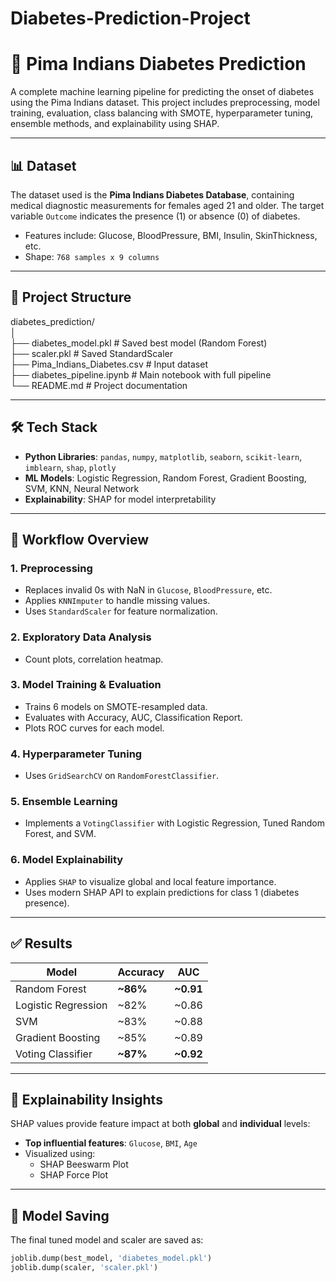 # Diabetes-Prediction-Project

# 🧠 Pima Indians Diabetes Prediction

A complete machine learning pipeline for predicting the onset of diabetes using the Pima Indians dataset. This project includes preprocessing, model training, evaluation, class balancing with SMOTE, hyperparameter tuning, ensemble methods, and explainability using SHAP.

---

## 📊 Dataset

The dataset used is the **Pima Indians Diabetes Database**, containing medical diagnostic measurements for females aged 21 and older. The target variable `Outcome` indicates the presence (1) or absence (0) of diabetes.

- Features include: Glucose, BloodPressure, BMI, Insulin, SkinThickness, etc.
- Shape: `768 samples x 9 columns`

---

## 🧱 Project Structure

diabetes_prediction/  
│  
├── diabetes_model.pkl # Saved best model (Random Forest)  
├── scaler.pkl # Saved StandardScaler  
├── Pima_Indians_Diabetes.csv # Input dataset  
├── diabetes_pipeline.ipynb # Main notebook with full pipeline  
└── README.md # Project documentation  


---

## 🛠️ Tech Stack

- **Python Libraries**: `pandas`, `numpy`, `matplotlib`, `seaborn`, `scikit-learn`, `imblearn`, `shap`, `plotly`
- **ML Models**: Logistic Regression, Random Forest, Gradient Boosting, SVM, KNN, Neural Network
- **Explainability**: SHAP for model interpretability

---

## 🔄 Workflow Overview

### 1. **Preprocessing**
- Replaces invalid 0s with NaN in `Glucose`, `BloodPressure`, etc.
- Applies `KNNImputer` to handle missing values.
- Uses `StandardScaler` for feature normalization.

### 2. **Exploratory Data Analysis**
- Count plots, correlation heatmap.

### 3. **Model Training & Evaluation**
- Trains 6 models on SMOTE-resampled data.
- Evaluates with Accuracy, AUC, Classification Report.
- Plots ROC curves for each model.

### 4. **Hyperparameter Tuning**
- Uses `GridSearchCV` on `RandomForestClassifier`.

### 5. **Ensemble Learning**
- Implements a `VotingClassifier` with Logistic Regression, Tuned Random Forest, and SVM.

### 6. **Model Explainability**
- Applies `SHAP` to visualize global and local feature importance.
- Uses modern SHAP API to explain predictions for class 1 (diabetes presence).

---

## ✅ Results

| Model               | Accuracy | AUC   |
|--------------------|----------|-------|
| Random Forest       |  **~86%**| **~0.91** |
| Logistic Regression |  ~82%    | ~0.86 |
| SVM                 |  ~83%    | ~0.88 |
| Gradient Boosting   |  ~85%    | ~0.89 |
| Voting Classifier   |  **~87%**| **~0.92** |

---

## 🧠 Explainability Insights

SHAP values provide feature impact at both **global** and **individual** levels:

- **Top influential features**: `Glucose`, `BMI`, `Age`
- Visualized using:
  - SHAP Beeswarm Plot
  - SHAP Force Plot

---

## 💾 Model Saving

The final tuned model and scaler are saved as:

```python
joblib.dump(best_model, 'diabetes_model.pkl')
joblib.dump(scaler, 'scaler.pkl')
